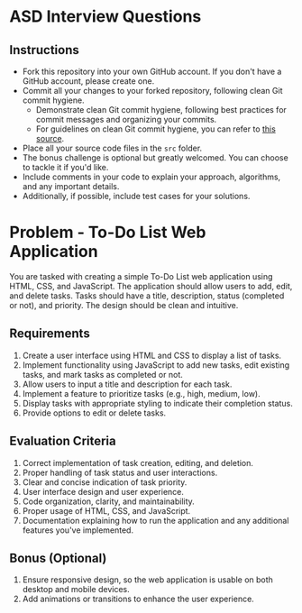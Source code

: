 # ASD Interview Questions

## Instructions

- Fork this repository into your own GitHub account. If you don't have a GitHub account, please create one.
- Commit all your changes to your forked repository, following clean Git commit hygiene.
    - Demonstrate clean Git commit hygiene, following best practices for commit messages and organizing your commits.
    - For guidelines on clean Git commit hygiene, you can refer to [this source](https://cbea.ms/git-commit/).
- Place all your source code files in the `src` folder.
- The bonus challenge is optional but greatly welcomed. You can choose to tackle it if you'd like.
- Include comments in your code to explain your approach, algorithms, and any important details.
- Additionally, if possible, include test cases for your solutions.

# Problem - To-Do List Web Application

You are tasked with creating a simple To-Do List web application using HTML, CSS, and JavaScript. The application should allow users to add, edit, and delete tasks. Tasks should have a title, description, status (completed or not), and priority. The design should be clean and intuitive.

## Requirements

1. Create a user interface using HTML and CSS to display a list of tasks.
2. Implement functionality using JavaScript to add new tasks, edit existing tasks, and mark tasks as completed or not.
3. Allow users to input a title and description for each task.
4. Implement a feature to prioritize tasks (e.g., high, medium, low).
5. Display tasks with appropriate styling to indicate their completion status.
6. Provide options to edit or delete tasks.

## Evaluation Criteria

1. Correct implementation of task creation, editing, and deletion.
2. Proper handling of task status and user interactions.
3. Clear and concise indication of task priority.
4. User interface design and user experience.
5. Code organization, clarity, and maintainability.
6. Proper usage of HTML, CSS, and JavaScript.
7. Documentation explaining how to run the application and any additional features you've implemented.

## Bonus (Optional)

1. Ensure responsive design, so the web application is usable on both desktop and mobile devices.
2. Add animations or transitions to enhance the user experience.

